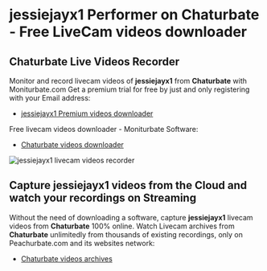 # jessiejayx1 Performer on Chaturbate - Free LiveCam videos downloader

## Chaturbate Live Videos Recorder

Monitor and record livecam videos of **jessiejayx1** from **Chaturbate** with Moniturbate.com
Get a premium trial for free by just and only registering with your Email address:
* [jessiejayx1 Premium videos downloader](https://moniturbate.com/request-demo-licence-key.html)

Free livecam videos downloader - Moniturbate Software:
* [Chaturbate videos downloader](https://moniturbate.com/moniturbate-download-software.html)

![jessiejayx1 livecam videos recorder](https://peachurnet.com/templates/moniturbate-software.png)


## Capture jessiejayx1 videos from the Cloud and watch your recordings on Streaming

Without the need of downloading a software, capture **jessiejayx1** livecam videos from **Chaturbate** 100% online.
Watch Livecam archives from **Chaturbate** unlimitedly from thousands of existing recordings, only on Peachurbate.com and its websites network:
* [Chaturbate videos archives](https://peachurnet.com/)